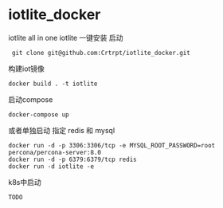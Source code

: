 # iotlite_docker
iotlite  all in one
iotlite 一键安装 启动
```
 git clone git@github.com:Crtrpt/iotlite_docker.git
```
构建iot镜像
```
docker build . -t iotlite
```
启动compose
```
docker-compose up
```

或者单独启动 指定 redis 和 mysql
```
docker run -d -p 3306:3306/tcp -e MYSQL_ROOT_PASSWORD=root  percona/percona-server:8.0
docker run -d -p 6379:6379/tcp redis
docker run -d iotlite -e 
```

k8s中启动
```
TODO 
```
